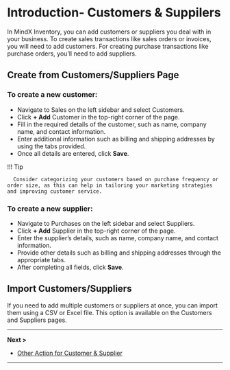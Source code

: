 # **Introduction- Customers & Suppilers**

In MindX Inventory, you can add customers or suppliers you deal with in your business. To create sales transactions like sales orders or invoices, you will need to add customers. For creating purchase transactions like purchase orders, you’ll need to add suppliers.

## **Create from Customers/Suppliers Page**

### **To create a new customer:**

- Navigate to Sales on the left sidebar and select Customers.
- Click **+ Add** Customer in the top-right corner of the page.
- Fill in the required details of the customer, such as name, company name, and contact information.
- Enter additional information such as billing and shipping addresses by using the tabs provided.
- Once all details are entered, click **Save**.

!!! Tip

      Consider categorizing your customers based on purchase frequency or order size, as this can help in tailoring your marketing strategies and improving customer service.

### **To create a new supplier:**

- Navigate to Purchases on the left sidebar and select Suppliers.
- Click **+ Add** Supplier in the top-right corner of the page.
- Enter the supplier’s details, such as name, company name, and contact information.
- Provide other details such as billing and shipping addresses through the appropriate tabs.
- After completing all fields, click **Save**.

## **Import Customers/Suppliers**

If you need to add multiple customers or suppliers at once, you can import them using a CSV or Excel file. This option is available on the Customers and Suppliers pages.

---

**Next >**

- [Other Action for Customer & Supplier](other-actions.md)

---
